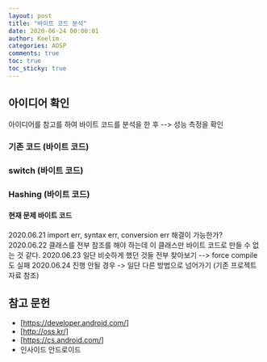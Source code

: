 ```yaml
---
layout: post
title: "바이트 코드 분석"
date: 2020-06-24 00:00:01
author: Keelim
categories: AOSP
comments: true
toc: true
toc_sticky: true
---
```


## 아이디어 확인

아이디어를 참고를 하여 바이트 코드를 분석을 한 후  --> 성능 측정을 확인

### 기존 코드 (바이트 코드)

### switch (바이트 코드)

### Hashing (바이트 코드)

#### 현재 문제 바이트 코드

2020.06.21 import err, syntax err, conversion err 해결이 가능한가?
2020.06.22 클래스를 전부 참조를 해야 하는데 이 클래스만 바이트 코드로 만들 수 없는 것 같다.
2020.06.23 일단 비슷하게 했던 것들 전부 찾아보기 --> force compile 도 실패
2020.06.24 진행 안될 경우 -> 일단 다른 방법으로 넘어가기 (기존 프로젝트 자료 참조)

## 참고 문헌

- [<https://developer.android.com/>]
- [<http://oss.kr/]>
- [<https://cs.android.com/>]
- 인사이드 안드로이드

